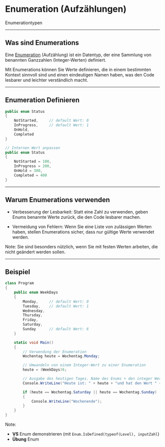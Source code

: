 # Enumeration (Aufzählungen)

Enumerationtypen

---

<!-- .slide: class="left" -->
## Was sind Enumerations

Eine [Enumeration](https://docs.microsoft.com/de-de/dotnet/csharp/programming-guide/enumeration-types) (Aufzählung) ist ein Datentyp, der eine Sammlung von benannten Ganzzahlen (Integer-Werten) definiert. 

Mit Enumerations können Sie Werte definieren, die in einem bestimmten Kontext sinnvoll sind und einen eindeutigen Namen haben, was den Code lesbarer und leichter verständlich macht.

---

<!-- .slide: class="left" -->
## Enumeration Definieren

```csharp
public enum Status 
{ 
    NotStarted,     // default Wert: 0
    InProgress,     // default Wert: 1
    OnHold, 
    Completed
}
```

```csharp
// Internen Wert anpassen
public enum Status 
{ 
    NotStarted = 100,
    InProgress = 200,
    OnHold = 300, 
    Completed = 400
}
```

---

<!-- .slide: class="left" -->
## Warum Enumerations verwenden

* Verbesserung der Lesbarkeit: Statt eine Zahl zu verwenden, geben Enums benannte Werte zurück, die den Code lesbarer machen.

* Vermeidung von Fehlern: Wenn Sie eine Liste von zulässigen Werten haben, stellen Enumerations sicher, dass nur gültige Werte verwendet werden.

Note: Sie sind besonders nützlich, wenn Sie mit festen Werten arbeiten, die nicht geändert werden sollen.

---

<!-- .slide: class="left" -->
## Beispiel

<!--.element: class="stretch" -->
```csharp []
class Program
{
    public enum WeekDays 
    { 
        Monday,     // default Wert: 0
        Tuesday,    // default Wert: 1
        Wednesday, 
        Thursday, 
        Friday, 
        Saturday, 
        Sunday      // default Wert: 6
    }

    static void Main()
    {
        // Verwendung der Enumeration
        Wochentag heute = Wochentag.Monday;

        // Umwandeln von einem Integer-Wert zu einer Enumeration
        heute = (WeekDays)6;

        // Ausgabe des heutigen Tages. Name des Enums + den integer Wert
        Console.WriteLine("Heute ist: " + heute + "und hat den Wert " + (int)heute);

        if (heute == Wochentag.Saturday || heute == Wochentag.Sunday) 
        {
            Console.WriteLine("Wochenende");
        }
    }
}
```

Note: 
* **VS** Enum demonstrieren (mit `Enum.IsDefined(typeof(Level), inputZahl`)
* **Übung** Enum